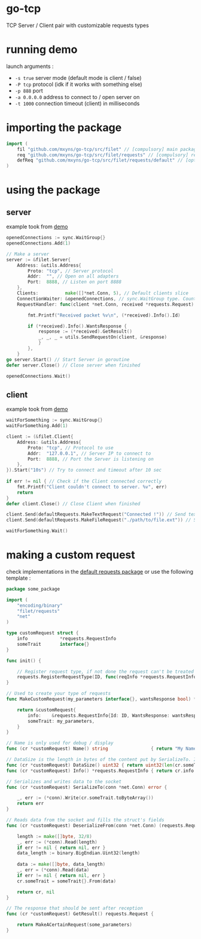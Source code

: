 # go-tcp
TCP Server / Client pair with customizable requests types

# running demo
launch arguments :
* `-s true` server mode (default mode is client / false)
* `-P tcp` protocol (idk if it works with something else)
* `-p 888` port
* `-a 0.0.0.0` address to connect to / open server on
* `-t 1000` connection timeout (client) in milliseconds

# importing the package
```go
import (
    fil "github.com/mxyns/go-tcp/src/filet" // [compulsory] main package (Client, Server, Address, Communication functions)
    req "github.com/mxyns/go-tcp/src/filet/requests" // [compulsory] request support 
    defReq "github.com/mxyns/go-tcp/src/filet/requests/default" // [optional] some default requests 
)
```

# using the package
## server
example took from [demo](https://github.com/mxyns/go-tcp/tree/master/examples/demo/main.go)
```go
openedConnections := sync.WaitGroup{}
openedConnections.Add(1)

// Make a server
server := &filet.Server{
	Address: &utils.Address{
		Proto: "tcp", // Server protocol 
		Addr:  "", // Open on all adapters 
		Port:  8888, // Listen on port 8888 
	},
	Clients:          make([]*net.Conn, 5), // Default clients slice
	ConnectionWaiter: &openedConnections, // sync.WaitGroup type. Counts connected clients 
	RequestHandler: func(client *net.Conn, received *requests.Request) { // Function called on Request reception

		fmt.Printf("Received packet %v\n", (*received).Info().Id)

		if (*received).Info().WantsResponse {
			response := (*received).GetResult()
			_, _, _ = utils.SendRequestOn(client, &response)
	        }
        },
    }
go server.Start() // Start Server in goroutine
defer server.Close() // Close server when finished

openedConnections.Wait()
```

## client
example took from [demo](https://github.com/mxyns/go-tcp/tree/master/examples/demo/main.go)
```go
waitForSomething := sync.WaitGroup{}
waitForSomething.Add(1)

client := (&filet.Client{
	Address: &utils.Address{
		Proto: "tcp", // Protocol to use
		Addr:  "127.0.0.1", // Server IP to connect to
		Port:  8888, // Port the Server is listening on
	},
}).Start("10s") // Try to connect and timeout after 10 sec
	
if err != nil { // Check if the Client connected correctly
	fmt.Printf("Client couldn't connect to server. %v", err)
	return
}
defer client.Close() // Close Client when finished

client.Send(defaultRequests.MakeTextRequest("Connected !")) // Send text using default request from filet/requests/default package
client.Send(defaultRequests.MakeFileRequest("./path/to/file.ext")) // Send file using default request from filet/requests/default package

waitForSomething.Wait()
```

# making a custom request
check implementations in the [default requests package](https://github.com/mxyns/go-tcp/tree/master/src/filet/requests/default)
or use the following template : 
```go
package some_package

import (
	"encoding/binary"
	"filet/requests"
	"net"
)

type customRequest struct {
	info            *requests.RequestInfo
	someTrait       interface{}
}

func init() {

    // Register request type, if not done the request can't be treated 
    requests.RegisterRequestType(ID, func(reqInfo *requests.RequestInfo) requests.Request { return &customRequest{info: reqInfo} })
}

// Used to create your type of requests
func MakeCustomRequest(my_parameters interface{}, wantsResponse bool) *customRequest {

	return &customRequest{
		info:    &requests.RequestInfo{Id: ID, WantsResponse: wantsResponse},
		someTrait: my_parameters,
	}
}

// Name is only used for debug / display
func (cr *customRequest) Name() string                { return "My Name" }

// DataSize is the length in bytes of the content put by SerializeTo. It's put in the request header when it's sent 
func (cr *customRequest) DataSize() uint32 { return uint32(len(cr.someTrait)) }
func (cr *customRequest) Info() *requests.RequestInfo { return cr.info }

// Serializes and writes data to the socket
func (cr *customRequest) SerializeTo(conn *net.Conn) error {

    _, err := (*conn).Write(cr.someTrait.toByteArray())
    return err
}

// Reads data from the socket and fills the struct's fields 
func (cr *customRequest) DeserializeFrom(conn *net.Conn) (requests.Request, error) {

    length := make([]byte, 32/8)
    _, err := (*conn).Read(length)
    if err != nil { return nil, err }
    data_length := binary.BigEndian.Uint32(length)
	
    data := make([]byte, data_length)
    _, err = (*conn).Read(data)
    if err != nil { return nil, err }
    cr.someTrait = someTrait{}.From(data)

    return cr, nil
}

// The response that should be sent after reception
func (cr *customRequest) GetResult() requests.Request {

	return MakeACertainRequest(some_parameters)
}
```